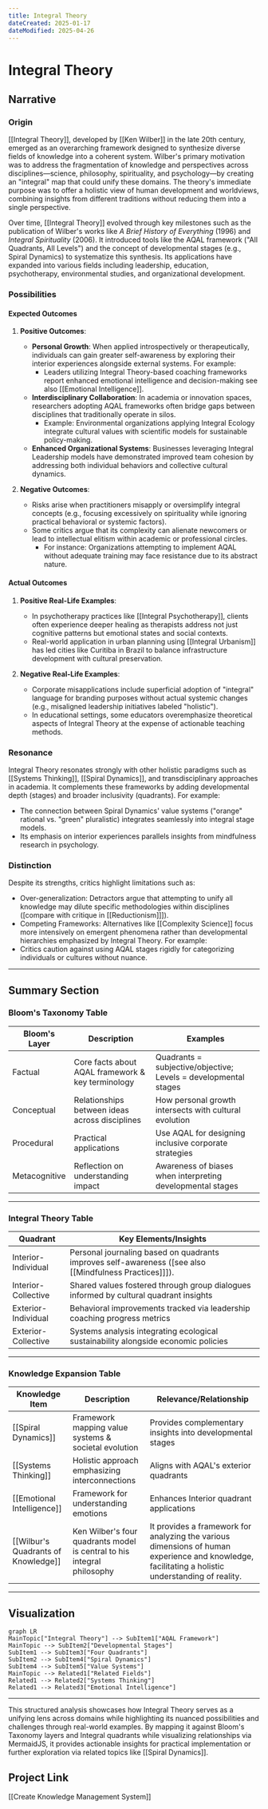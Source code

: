 ```yaml
---
title: Integral Theory
dateCreated: 2025-01-17
dateModified: 2025-04-26
---
```


# Integral Theory

## Narrative

### Origin

[[Integral Theory]], developed by [[Ken Wilber]] in the late 20th century, emerged as an overarching framework designed to synthesize diverse fields of knowledge into a coherent system. Wilber's primary motivation was to address the fragmentation of knowledge and perspectives across disciplines—science, philosophy, spirituality, and psychology—by creating an "integral" map that could unify these domains. The theory's immediate purpose was to offer a holistic view of human development and worldviews, combining insights from different traditions without reducing them into a single perspective.

Over time, [[Integral Theory]] evolved through key milestones such as the publication of Wilber's works like *A Brief History of Everything* (1996) and *Integral Spirituality* (2006). It introduced tools like the AQAL framework ("All Quadrants, All Levels") and the concept of developmental stages (e.g., Spiral Dynamics) to systematize this synthesis. Its applications have expanded into various fields including leadership, education, psychotherapy, environmental studies, and organizational development.

### Possibilities

#### Expected Outcomes

1. **Positive Outcomes**:
	 - **Personal Growth**: When applied introspectively or therapeutically, individuals can gain greater self-awareness by exploring their interior experiences alongside external systems. For example:
		 - Leaders utilizing Integral Theory-based coaching frameworks report enhanced emotional intelligence and decision-making see also [[Emotional Intelligence]].
	 - **Interdisciplinary Collaboration**: In academia or innovation spaces, researchers adopting AQAL frameworks often bridge gaps between disciplines that traditionally operate in silos.
		 - Example: Environmental organizations applying Integral Ecology integrate cultural values with scientific models for sustainable policy-making.
	 - **Enhanced Organizational Systems**: Businesses leveraging Integral Leadership models have demonstrated improved team cohesion by addressing both individual behaviors and collective cultural dynamics.

2. **Negative Outcomes**:
	 - Risks arise when practitioners misapply or oversimplify integral concepts (e.g., focusing excessively on spirituality while ignoring practical behavioral or systemic factors).
	 - Some critics argue that its complexity can alienate newcomers or lead to intellectual elitism within academic or professional circles.
		 - For instance: Organizations attempting to implement AQAL without adequate training may face resistance due to its abstract nature.

#### Actual Outcomes

1. **Positive Real-Life Examples**:
	 - In psychotherapy practices like [[Integral Psychotherapy]], clients often experience deeper healing as therapists address not just cognitive patterns but emotional states and social contexts.
	 - Real-world application in urban planning using [[Integral Urbanism]] has led cities like Curitiba in Brazil to balance infrastructure development with cultural preservation.

2. **Negative Real-Life Examples**:
	 - Corporate misapplications include superficial adoption of "integral" language for branding purposes without actual systemic changes (e.g., misaligned leadership initiatives labeled "holistic").
	 - In educational settings, some educators overemphasize theoretical aspects of Integral Theory at the expense of actionable teaching methods.

### Resonance

Integral Theory resonates strongly with other holistic paradigms such as [[Systems Thinking]], [[Spiral Dynamics]], and transdisciplinary approaches in academia. It complements these frameworks by adding developmental depth (stages) and broader inclusivity (quadrants). For example:
- The connection between Spiral Dynamics' value systems ("orange" rational vs. "green" pluralistic) integrates seamlessly into integral stage models.
- Its emphasis on interior experiences parallels insights from mindfulness research in psychology.

### Distinction

Despite its strengths, critics highlight limitations such as:
- Over-generalization: Detractors argue that attempting to unify all knowledge may dilute specific methodologies within disciplines ([compare with critique in [[Reductionism]]]).
- Competing Frameworks: Alternatives like [[Complexity Science]] focus more intensively on emergent phenomena rather than developmental hierarchies emphasized by Integral Theory.
For example:
- Critics caution against using AQAL stages rigidly for categorizing individuals or cultures without nuance.

---

## Summary Section

### Bloom's Taxonomy Table

| **Bloom's Layer** | **Description**                                   | **Examples**                                                    |
| ----------------- | ------------------------------------------------- | --------------------------------------------------------------- |
| Factual           | Core facts about AQAL framework & key terminology | Quadrants = subjective/objective; Levels = developmental stages |
| Conceptual        | Relationships between ideas across disciplines    | How personal growth intersects with cultural evolution          |
| Procedural        | Practical applications                            | Use AQAL for designing inclusive corporate strategies           |
| Metacognitive     | Reflection on understanding impact                | Awareness of biases when interpreting developmental stages      |

---

### Integral Theory Table

| Quadrant                  | Key Elements/Insights                                                                                     |
|---------------------------|----------------------------------------------------------------------------------------------------------|
| Interior-Individual       | Personal journaling based on quadrants improves self-awareness ([see also [[Mindfulness Practices]]]).    |
| Interior-Collective       | Shared values fostered through group dialogues informed by cultural quadrant insights                     |
| Exterior-Individual       | Behavioral improvements tracked via leadership coaching progress metrics                                 |
| Exterior-Collective       | Systems analysis integrating ecological sustainability alongside economic policies                       |

---

### Knowledge Expansion Table

| Knowledge Item                      | Description                                                             | Relevance/Relationship                                                                                                                            |
| ----------------------------------- | ----------------------------------------------------------------------- | ------------------------------------------------------------------------------------------------------------------------------------------------- |
| [[Spiral Dynamics]]                 | Framework mapping value systems & societal evolution                    | Provides complementary insights into developmental stages                                                                                         |
| [[Systems Thinking]]                | Holistic approach emphasizing interconnections                          | Aligns with AQAL's exterior quadrants                                                                                                             |
| [[Emotional Intelligence]]          | Framework for understanding emotions                                    | Enhances Interior quadrant applications                                                                                                           |
| [[Wilbur's Quadrants of Knowledge]] | Ken Wilber's four quadrants model is central to his integral philosophy | It provides a framework for analyzing the various dimensions of human experience and knowledge, facilitating a holistic understanding of reality. |

---

## Visualization

```mermaid
graph LR
MainTopic["Integral Theory"] --> SubItem1["AQAL Framework"]
MainTopic --> SubItem2["Developmental Stages"]
SubItem1 --> SubItem3["Four Quadrants"]
SubItem2 --> SubItem4["Spiral Dynamics"]
SubItem4 --> SubItem5["Value Systems"]
MainTopic --> Related1["Related Fields"]
Related1 --> Related2["Systems Thinking"]
Related1 --> Related3["Emotional Intelligence"]
```

---

This structured analysis showcases how Integral Theory serves as a unifying lens across domains while highlighting its nuanced possibilities and challenges through real-world examples. By mapping it against Bloom's Taxonomy layers and Integral quadrants while visualizing relationships via MermaidJS, it provides actionable insights for practical implementation or further exploration via related topics like [[Spiral Dynamics]].

## Project Link

[[Create Knowledge Management System]]
